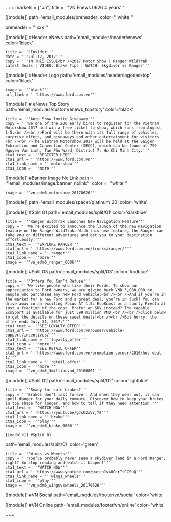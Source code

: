 +++
markets = ["vn"]
title = '''VN Enews 0626 4 years'''


[[module]]
path='email_modules/preheader'
color='''white'''

preheader = '''xxx'''

[[module]] #Header eNews
path='email_modules/header/enews'
color='black'

	title = '''Insider'''
	date = '''Jul.12, 2017'''
	copy = '''IN THIS ISSUE<br />2017 Motor Show | Ranger WildTrak | Latest Deals | VIDEO: Brake Tips | WATCH: Skydiver vs Ranger'''

[[module]] #Header Logo
path='email_modules/header/logodesktop'
color='black'

	image = '''black'''
	url_link = '''https://www.ford.com.vn'''

[[module]] # eNews Top Story
path='email_modules/custom/enews_topstory'
color='black'

	title = '''Auto Show Invite Giveaway'''
	copy = '''Be one of the 200 early birds to register for the Vietnam Motorshow 2017 and win a free ticket to show, which runs from August 1-5.<br /><br />Ford will be there with its full range of vehicles, surprise offers, and giveaways and other entertainment for visitors.<br /><br />The Vietnam Motorshow 2017 will be held at the Saigon Exhibition and Convention Center (SECC), which can be found at 799 Nguyen Van Linh, Tan Phu Ward, District 7, Ho Chi Minh City.'''
	cta1_text = '''REGISTER HERE'''
	cta1_url = '''https://www.ford.com.vn'''
	cta1_link_name = '''motorshow'''
	cta1_icon = '''more'''

[[module]] #Banner Image No Link
path = '''email_modules/image/banner_nolink'''
color = '''white'''

	image = '''vn_edm6_motorshow_20170626'''

[[module]]
path='email_modules/spacer/platinum_20'
color='white'

[[module]] #Split 01
path='email_modules/split/01'
color='darkblue'

	title = '''Ranger WildTrak Launches New Navigation Feature'''
	copy = '''We’re excited to announce the launch of the new Navigation feature on the Ranger WildTrak. With this new feature, the Ranger can take you on different adventures and get you to your destination effortlessly.'''
	cta1_text = '''EXPLORE RANGER'''
	cta1_url = '''https://www.ford.com.vn/trucks/ranger/'''
	cta1_link_name = '''ranger'''
	cta1_icon = '''more'''
	image = '''vn_edm6_ranger_0606'''

[[module]] #Split 03
path='email_modules/split/03'
color='fordblue'

	title = '''Offers You Can’t Refuse'''
	copy = '''We like people who like their Fords. To show our appreciation to Ford owners, we are giving back VND 3,000,000 to people who purchased any new Ford vehicle.<br /><br />And if you’re in the market for a new Ford and a great deal, you’re in luck! You can drive away in an exciting Focus AT 1.5L EcoBoost or a sporty Fiesta at just a fraction of the cost. Prefer an SUV instead? The capable EcoSport is available for just 599 million VND.<br /><br />Click below to get the details on these sweet deals!<br /><br />But hurry, the offer ends July 31, 2017.'''
	cta1_text = '''SEE LOYALTY OFFER'''
	cta1_url = '''https://www.ford.com.vn/owner/vehicle-support/incentives/'''
	cta1_link_name = '''loyalty_offer'''
	cta1_icon = '''more'''
    cta2_text = '''SEE RETAIL OFFER'''
	cta2_url = '''https://www.ford.com.vn/promotion-corner/2016/hot-deal-1/'''
	cta2_link_name = '''retail_offer'''
	cta2_icon = '''more'''
	image = '''vn_edm5_3millionvnd_20160801'''

[[module]] #Split 02
path='email_modules/split/02'
color='lightblue'

	title = '''Ready for safe brakes?'''
	copy = '''Brakes don’t last forever. And when they wear out, it can spell danger for your daily commute. Discover how to keep your brakes in top shape for longer, and how to tell if they need attention.'''
	cta1_text = '''WATCH NOW'''
	cta1_url = '''https://youtu.be/gJsU2aVijY8'''
	cta1_link_name = '''brake'''
	cta1_icon = '''play'''
	image = '''vn_edm6_brake_0606'''
    
    [[module]] #Split 01
path='email_modules/split/01'
color='green'

	title = '''Wings vs Wheels'''
	copy = '''You’ve probably never seen a skydiver land in a Ford Ranger, right? So stop reading and watch it happen!'''
	cta1_text = '''WATCH NOW'''
	cta1_url = '''https://www.youtube.com/watch?v=0CnrItCC0uQ'''
	cta1_link_name = '''wings_wheels'''
	cta1_icon = '''play'''
	image = '''vn_edm6_wingsvswheels_20170626'''

[[module]] #VN Social
path='email_modules/footer/vn/social'
color='white'

[[module]] #VN Online
path='email_modules/footer/vn/online'
color='white'


+++